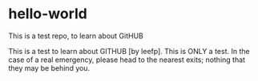 # hello-world
This is a test repo, to learn about GitHUB

This is a test to learn about GITHUB [by leefp]. This is ONLY a test. In the case of a real emergency, please head to the nearest exits; nothing that they may be behind you. 
